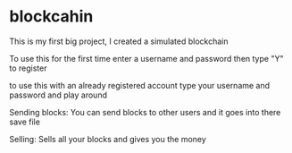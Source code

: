 # blockcahin
This is my first big project, I created a simulated blockchain


To use this for the first time enter a username and password then type "Y" to register

to use this with an already registered account type your username and password and play around

Sending blocks: 
  You can send blocks to other users and it goes into there save file
  
Selling:
  Sells all your blocks and gives you the money
